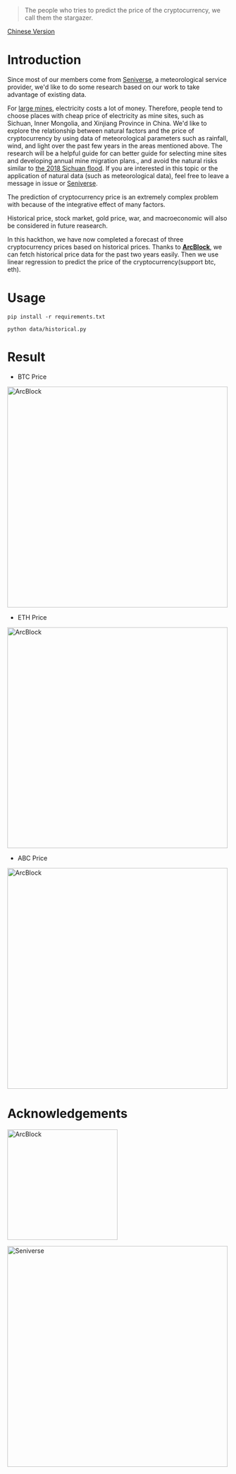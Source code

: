 > The people who tries to predict the price of the cryptocurrency, we call them the stargazer.

[Chinese Version](https://github.com/sharkspeed/arcblock-hackthon-stargazer/blob/master/README-zh.md)

# Introduction

Since most of our members come from [Seniverse](https://www.seniverse.com/), a meteorological service provider, we'd like to do some research based on our work to take advantage of existing data. 

For [large mines](https://www.buybitcoinworldwide.com/mining/pools/), electricity costs a lot of money. Therefore, people tend to choose places with cheap price of electricity as mine sites, such as Sichuan, Inner Mongolia, and Xinjiang Province in China. We'd like to explore the relationship between natural factors and the price of cryptocurrency by using data of meteorological parameters such as rainfall, wind, and light over the past few years in the areas mentioned above. The research will be a helpful guide for can better guide for selecting  mine sites and developing annual mine migration plans., and avoid the natural risks similar to [the 2018 Sichuan flood](https://www.ft.com/content/1f2ad808-80f2-11e8-8e67-1e1a0846c475). If you are interested in this topic or the application of natural data (such as meteorological data), feel free to leave a message in issue or [Seniverse](https://www.seniverse.com/).

The prediction of cryptocurrency price is an extremely complex problem with because of the integrative effect of many factors.

Historical price, stock market, gold price, war, and macroeconomic will also be considered in future reasearch.

In this hackthon, we have now completed a forecast of three cryptocurrency prices based on historical prices. Thanks to [**ArcBlock**](https://www.arcblock.io/), we can fetch historical price data for the past two years easily. Then we use linear regression to predict the price of the cryptocurrency(support btc, eth). 


# Usage

    pip install -r requirements.txt

    python data/historical.py

# Result

- BTC Price

[<img src="https://github.com/sharkspeed/arcblock-hackthon-stargazer/blob/master/assets/images/btc.png?raw=true" alt="ArcBlock" width="500">](https://www.arcblock.io/)

- ETH Price

[<img src="https://github.com/sharkspeed/arcblock-hackthon-stargazer/blob/master/assets/images/eth.png?raw=true" alt="ArcBlock" width="500">](https://www.arcblock.io/)

- ABC Price

[<img src="https://github.com/sharkspeed/arcblock-hackthon-stargazer/blob/master/assets/images/abc.png?raw=true" alt="ArcBlock" width="500">](https://www.arcblock.io/)

# Acknowledgements

[<img src="https://github.com/sharkspeed/arcblock-hackthon-stargazer/blob/master/assets/images/arcblock.svg" alt="ArcBlock" width="250">](https://www.arcblock.io/)

[<img src="https://github.com/sharkspeed/arcblock-hackthon-stargazer/blob/master/assets/images/seniverse.png?raw=true" alt="Seniverse" width="500">](https://www.seniverse.com/)

